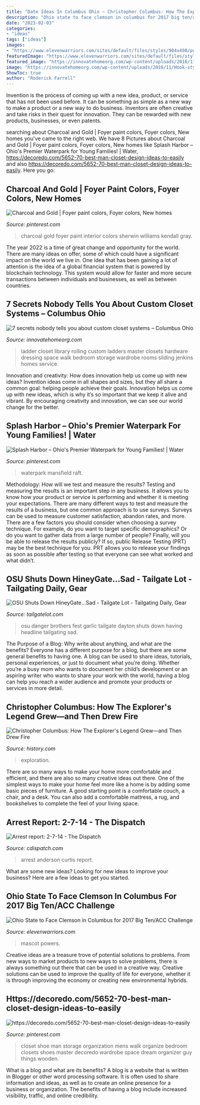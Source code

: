 ```yaml
---
title: "Date Ideas In Columbus Ohio ~ Christopher Columbus: How The Explorer&#039;s Legend Grew—and Then Drew Fire"
description: "Ohio state to face clemson in columbus for 2017 big ten/acc challenge"
date: "2023-02-03"
categories:
- "ideas"
tags: ["ideas"]
images:
- "https://www.elevenwarriors.com/sites/default/files/styles/904x490/public/c/2017/06/82789_h.jpg?itok=VxwETGsb"
featuredImage: "https://www.elevenwarriors.com/sites/default/files/styles/904x490/public/c/2017/06/82789_h.jpg?itok=VxwETGsb"
featured_image: "https://innovatehomeorg.com/wp-content/uploads/2016/11/Hook-style-library-ladder-in-a-premium-closet-in-Columbus-Ohio-Innovate-Home-Org.png"
image: "https://innovatehomeorg.com/wp-content/uploads/2016/11/Hook-style-library-ladder-in-a-premium-closet-in-Columbus-Ohio-Innovate-Home-Org.png"
ShowToc: true
author: "Roderick Farrell"
---
```



Invention is the process of coming up with a new idea, product, or service that has not been used before. It can be something as simple as a new way to make a product or a new way to do business. Inventors are often creative and take risks in their quest for innovation. They can be rewarded with new products, businesses, or even patents.

	

		
searching about Charcoal and Gold | Foyer paint colors, Foyer colors, New homes you've came to the right web. We have 8 Pictures about Charcoal and Gold | Foyer paint colors, Foyer colors, New homes like Splash Harbor – Ohio&#039;s Premier Waterpark for Young Families! | Water, https://decoredo.com/5652-70-best-man-closet-design-ideas-to-easily and also https://decoredo.com/5652-70-best-man-closet-design-ideas-to-easily. Here you go:
		
    
## Charcoal And Gold | Foyer Paint Colors, Foyer Colors, New Homes

<img loading=lazy src="https://i.pinimg.com/originals/86/6b/a4/866ba43de92a4dd566d943245c9ce966.jpg" onerror="this.onerror=null;this.src='https://tse4.mm.bing.net/th?id=OIP.6rDD_C0XEWD39oVMVUjYXAHaLG&amp;pid=15.1';" alt="Charcoal and Gold | Foyer paint colors, Foyer colors, New homes">

_Source: pinterest.com_

>charcoal gold foyer paint interior colors sherwin williams kendall gray. 

	

The year 2022 is a time of great change and opportunity for the world. There are many ideas on offer, some of which could have a significant impact on the world we live in. One idea that has been gaining a lot of attention is the idea of a global financial system that is powered by blockchain technology. This system would allow for faster and more secure transactions between individuals and businesses, as well as between countries.

    
## 7 Secrets Nobody Tells You About Custom Closet Systems – Columbus Ohio

<img loading=lazy src="https://innovatehomeorg.com/wp-content/uploads/2016/11/Hook-style-library-ladder-in-a-premium-closet-in-Columbus-Ohio-Innovate-Home-Org.png" onerror="this.onerror=null;this.src='https://tse2.mm.bing.net/th?id=OIP.zbU6o9B_J9BXzivyr60E1gHaKE&amp;pid=15.1';" alt="7 secrets nobody tells you about custom closet systems – Columbus Ohio">

_Source: innovatehomeorg.com_

>ladder closet library rolling custom ladders master closets hardware dressing space walk bedroom storage wardrobe rooms sliding jenkins homes service. 

	

Innovation and creativity: How does innovation help us come up with new ideas?
Invention ideas come in all shapes and sizes, but they all share a common goal: helping people achieve their goals. Innovation helps us come up with new ideas, which is why it’s so important that we keep it alive and vibrant. By encouraging creativity and innovation, we can see our world change for the better.

    
## Splash Harbor – Ohio&#039;s Premier Waterpark For Young Families! | Water

<img loading=lazy src="https://i.pinimg.com/736x/a0/4b/40/a04b40e577328fd77af1baf8c980fc5a.jpg" onerror="this.onerror=null;this.src='https://tse1.mm.bing.net/th?id=OIP.pyOUq9K_7DIQtO5FKnOHVQHaE7&amp;pid=15.1';" alt="Splash Harbor – Ohio&#039;s Premier Waterpark for Young Families! | Water">

_Source: pinterest.com_

>waterpark mansfield raft. 

	

Methodology: How will we test and measure the results?
Testing and measuring the results is an important step in any business. It allows you to know how your product or service is performing and whether it is meeting your expectations. There are many different ways to test and measure the results of a business, but one common approach is to use surveys. Surveys can be used to measure customer satisfaction, abandon rates, and more.
There are a few factors you should consider when choosing a survey technique. For example, do you want to target specific demographics? Or do you want to gather data from a large number of people? Finally, will you be able to release the results publicly? If so, public Release Testing (PRT) may be the best technique for you. PRT allows you to release your findings as soon as possible after testing so that everyone can see what worked and what didn’t.

    
## OSU Shuts Down HineyGate...Sad - Tailgate Lot - Tailgating Daily, Gear

<img loading=lazy src="http://www.tailgatelot.com/storage/post-images/osu-hineygate-1.jpg?__SQUARESPACE_CACHEVERSION=1279486481929" onerror="this.onerror=null;this.src='https://tse3.mm.bing.net/th?id=OIP.fONVZov9CndyLINtqgX8UAHaE7&amp;pid=15.1';" alt="OSU Shuts Down HineyGate...Sad - Tailgate Lot - Tailgating Daily, Gear">

_Source: tailgatelot.com_

>osu danger brothers fest garlic tailgate dayton shuts down having headline tailgating sad. 

	

The Purpose of a Blog: Why write about anything, and what are the benefits?
Everyone has a different purpose for a blog, but there are some general benefits to having one. A blog can be used to share ideas, tutorials, personal experiences, or just to document what you’re doing. Whether you’re a busy mom who wants to document her child’s development or an aspiring writer who wants to share your work with the world, having a blog can help you reach a wider audience and promote your products or services in more detail.

    
## Christopher Columbus: How The Explorer&#039;s Legend Grew—and Then Drew Fire

<img loading=lazy src="https://www.history.com/.image/t_share/MTczMzY0MzU2NDAxMDgwMDgy/columbus-gettyimages-587492920.jpg" onerror="this.onerror=null;this.src='https://tse2.mm.bing.net/th?id=OIP.bVWPPNrDSP1x80e51sjbRQHaEK&amp;pid=15.1';" alt="Christopher Columbus: How The Explorer&#039;s Legend Grew—and Then Drew Fire">

_Source: history.com_

>exploration. 

	

There are so many ways to make your home more comfortable and efficient, and there are also so many creative ideas out there. One of the simplest ways to make your home feel more like a home is by adding some basic pieces of furniture. A good starting point is a comfortable couch, a chair, and a desk. You can also add a comfortable mattress, a rug, and bookshelves to complete the feel of your living space.

    
## Arrest Report: 2-7-14 - The Dispatch

<img loading=lazy src="https://cdispatch.com/wp-content/uploads/2021/01/l_1yq5y272014102933AM.jpg" onerror="this.onerror=null;this.src='https://tse3.mm.bing.net/th?id=OIP._8OW2eacuAR9mjlIajGqRgHaLh&amp;pid=15.1';" alt="Arrest report: 2-7-14 - The Dispatch">

_Source: cdispatch.com_

>arrest anderson curtis report. 

	

What are some new ideas?
Looking for new ideas to improve your business? Here are a few ideas to get you started.

    
## Ohio State To Face Clemson In Columbus For 2017 Big Ten/ACC Challenge

<img loading=lazy src="https://www.elevenwarriors.com/sites/default/files/styles/904x490/public/c/2017/06/82789_h.jpg?itok=VxwETGsb" onerror="this.onerror=null;this.src='https://tse3.mm.bing.net/th?id=OIP.dDUJ8pydQwe5XX8qRc2AEAHaEA&amp;pid=15.1';" alt="Ohio State to Face Clemson in Columbus for 2017 Big Ten/ACC Challenge">

_Source: elevenwarriors.com_

>mascot powers. 

	

Creative ideas are a treasure trove of potential solutions to problems. From new ways to market products to new ways to solve problems, there is always something out there that can be used in a creative way. Creative solutions can be used to improve the quality of life for everyone, whether it is through improving the economy or creating new environmental hybrids.

    
## Https://decoredo.com/5652-70-best-man-closet-design-ideas-to-easily

<img loading=lazy src="https://i.pinimg.com/originals/8f/70/1b/8f701b5e0ff5046415c95dde80ce19ad.jpg" onerror="this.onerror=null;this.src='https://tse2.mm.bing.net/th?id=OIP.88Ts5TeodXpfCpUJIUyhVgHaLG&amp;pid=15.1';" alt="https://decoredo.com/5652-70-best-man-closet-design-ideas-to-easily">

_Source: pinterest.com_

>closet shoe man storage organization mens walk organize bedroom closets shoes master decoredo wardrobe space dream organizer guy things wooden. 

	

What is a blog and what are its benefits?
A blog is a website that is written in Blogger or other word processing software. It is often used to share information and ideas, as well as to create an online presence for a business or organization. The benefits of having a blog include increased visibility, traffic, and online credibility.

